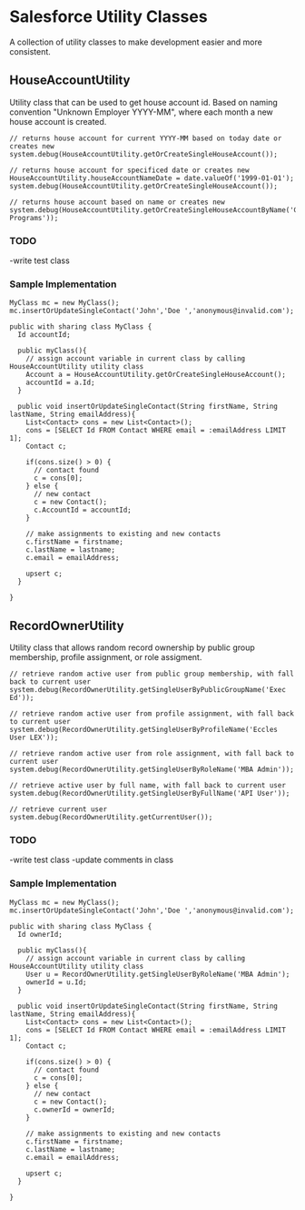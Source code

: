 # Salesforce Utility Classes

A collection of utility classes to make development easier and more consistent.

## HouseAccountUtility

Utility class that can be used to get house account id. Based on naming convention "Unknown Employer YYYY-MM", where each month a new house account is created.

```
// returns house account for current YYYY-MM based on today date or creates new
system.debug(HouseAccountUtility.getOrCreateSingleHouseAccount());

// returns house account for specificed date or creates new
HouseAccountUtility.houseAccountNameDate = date.valueOf('1999-01-01');
system.debug(HouseAccountUtility.getOrCreateSingleHouseAccount());

// returns house account based on name or creates new
system.debug(HouseAccountUtility.getOrCreateSingleHouseAccountByName('Graduate Programs'));
```

### TODO

-write test class

### Sample Implementation

```
MyClass mc = new MyClass();
mc.insertOrUpdateSingleContact('John','Doe ','anonymous@invalid.com');
```

```
public with sharing class MyClass {
  Id accountId;

  public myClass(){
    // assign account variable in current class by calling HouseAccountUtility utility class
    Account a = HouseAccountUtility.getOrCreateSingleHouseAccount();
    accountId = a.Id;
  }

  public void insertOrUpdateSingleContact(String firstName, String lastName, String emailAddress){
    List<Contact> cons = new List<Contact>();
    cons = [SELECT Id FROM Contact WHERE email = :emailAddress LIMIT 1];
    Contact c;

    if(cons.size() > 0) {
      // contact found
      c = cons[0];
    } else {
      // new contact
      c = new Contact();
      c.AccountId = accountId;
    }

    // make assignments to existing and new contacts
    c.firstName = firstname;
    c.lastName = lastname;
    c.email = emailAddress;

    upsert c;
  }

}
```

## RecordOwnerUtility

Utility class that allows random record ownership by public group membership, profile assignment, or role assigment.

```
// retrieve random active user from public group membership, with fall back to current user
system.debug(RecordOwnerUtility.getSingleUserByPublicGroupName('Exec Ed'));

// retrieve random active user from profile assignment, with fall back to current user
system.debug(RecordOwnerUtility.getSingleUserByProfileName('Eccles User LEX'));

// retrieve random active user from role assignment, with fall back to current user
system.debug(RecordOwnerUtility.getSingleUserByRoleName('MBA Admin'));

// retrieve active user by full name, with fall back to current user
system.debug(RecordOwnerUtility.getSingleUserByFullName('API User'));

// retrieve current user
system.debug(RecordOwnerUtility.getCurrentUser());
```

### TODO

-write test class
-update comments in class

### Sample Implementation

```
MyClass mc = new MyClass();
mc.insertOrUpdateSingleContact('John','Doe ','anonymous@invalid.com');
```

```
public with sharing class MyClass {
  Id ownerId;

  public myClass(){
    // assign account variable in current class by calling HouseAccountUtility utility class
    User u = RecordOwnerUtility.getSingleUserByRoleName('MBA Admin');
    ownerId = u.Id;
  }

  public void insertOrUpdateSingleContact(String firstName, String lastName, String emailAddress){
    List<Contact> cons = new List<Contact>();
    cons = [SELECT Id FROM Contact WHERE email = :emailAddress LIMIT 1];
    Contact c;

    if(cons.size() > 0) {
      // contact found
      c = cons[0];
    } else {
      // new contact
      c = new Contact();
      c.ownerId = ownerId;
    }

    // make assignments to existing and new contacts
    c.firstName = firstname;
    c.lastName = lastname;
    c.email = emailAddress;

    upsert c;
  }

}
```
